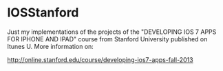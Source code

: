 IOSStanford
===========

Just my implementations of the projects of the "DEVELOPING IOS 7 APPS FOR IPHONE AND IPAD" course from Stanford University published on Itunes U. More information on:

http://online.stanford.edu/course/developing-ios7-apps-fall-2013
